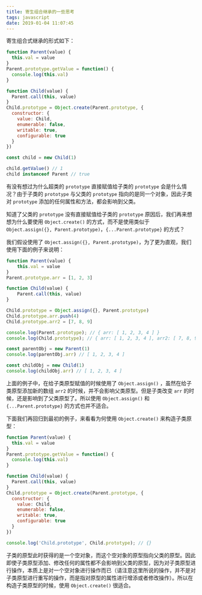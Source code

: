 ```yaml
---
title: 寄生组合继承的一些思考
tags: javascript
date: 2019-01-04 11:07:45
---
```



寄生组合式继承的形式如下：

```js
function Parent(value) {
  this.val = value
}
Parent.prototype.getValue = function() {
  console.log(this.val)
}

function Child(value) {
  Parent.call(this, value)
}
Child.prototype = Object.create(Parent.prototype, {
  constructor: {
    value: Child,
    enumerable: false,
    writable: true,
    configurable: true
  }
})

const child = new Child(1)

child.getValue() // 1
child instanceof Parent // true
```

有没有想过为什么超类的 `prototype` 直接赋值给子类的 `prototype` 会是什么情况？由于子类的 `prototype` 与父类的 `prototype` 指向的是同一个对象，因此子类对 `prototype` 添加的任何属性和方法，都会影响到父类。

知道了父类的 `prototype` 没有直接赋值给子类的 `prototype` 原因后，我们再来想想为什么要使用 `Object.create()` 的方式，而不是使用类似于 `Object.assign({}, Parent.prototype)`，`{...Parent.prototype}` 的方式？

我们假设使用了 `Object.assign({}, Parent.prototype)`，为了更为直观，我们使用下面的例子来说明：

```js
function Parent(value) {
    this.val = value
}
Parent.prototype.arr = [1, 2, 3]

function Child(value) {
    Parent.call(this, value)
}

Child.prototype = Object.assign({}, Parent.prototype)
Child.prototype.arr.push(4)
Child.prototype.arr2 = [7, 8, 9]

console.log(Parent.prototype); // { arr: [ 1, 2, 3, 4 ] }
console.log(Child.prototype); // { arr: [ 1, 2, 3, 4 ], arr2: [ 7, 8, 9 ] }

const parentObj = new Parent(1)
console.log(parentObj.arr) // [ 1, 2, 3, 4 ]

const childObj = new Child(1)
console.log(childObj.arr) // [ 1, 2, 3, 4 ]
```

上面的例子中，在给子类原型赋值的时候使用了 `Object.assign()` ，虽然在给子类原型添加新的数组 `arr2` 的时候，并不会影响父类原型。但是子类改变 `arr` 的时候，还是影响到了父类原型了。所以使用 `Object.assign()` 和 `{...Parent.prototype}` 的方式也并不适合。

下面我们再回归到最初的例子，来看看为何使用 `Object.create()` 来构造子类原型：

```js
function Parent(value) {
  this.val = value
}
Parent.prototype.getValue = function() {
  console.log(this.val)
}

function Child(value) {
  Parent.call(this, value)
}
Child.prototype = Object.create(Parent.prototype, {
  constructor: {
    value: Child,
    enumerable: false,
    writable: true,
    configurable: true
  }
})

console.log('Child.prototype', Child.prototype); // {}
```

子类的原型此时获得的是一个空对象，而这个空对象的原型指向父类的原型。因此即使子类原型添加、修改任何的属性都不会影响到父类的原型，因为对子类原型进行操作，本质上是对一个空对象进行操作而已（请注意这里所说的操作，并不是对子类原型进行重写的操作，而是指对原型的属性进行增添或者修改操作）。所以在构造子类原型的时候，使用 `Object.create()` 很适合。
